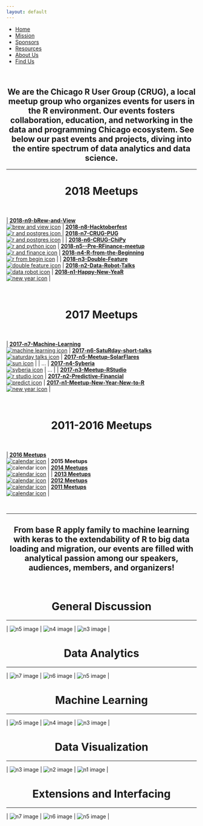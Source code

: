 ```yaml
---
layout: default
---
```


<nav>
  <ul>
    <li id="selected"><a href="index.html">Home</a></li>
    <li><a href="mission.html">Mission</a></li>
    <li><a href="sponsors.html">Sponsors</a></li>
    <li><a href="resources.html">Resources</a></li>
    <li><a href="about-us.html">About Us</a></li>
    <li><a href="find-us.html">Find Us</a></li>
  </ul>
</nav>
<br/>

## <center>We are the Chicago R User Group (CRUG), a local meetup group who organizes events for users in the R environment. Our events fosters collaboration, education, and networking in the data and programming Chicago ecosystem. See below our past events and projects, diving into the entire spectrum of data analytics and data science. </center>

---


# <center><strong>2018 Meetups</strong></center><br/>

| [**2018-n9-bRew-and-View** <br/>  ![brew and view icon](images/brew_view.png)](https://github.com/Chicago-R-User-Group/2018-n9-bRew-and-View)        | [**2018-n8-Hacktoberfest** <br/> ![r and postgres icon](images/hackathon.png) ](https://github.com/Chicago-R-User-Group/2018-n8-Hacktoberfest)               | [**2018-n7-CRUG-PUG** <br/> ![r and postgres icon](images/r_pg.png)](https://github.com/Chicago-R-User-Group/2018-n7-CRUG-PUG)                              |
| [**2018-n6-CRUG-ChiPy** <br/>   ![r and python icon](images/r_python.png)](https://github.com/Chicago-R-User-Group/2018-n6-CRUG-ChiPy)               | [**2018-n5--Pre-RFinance-meetup** <br/>  ![r and finance icon](images/r_finance.png)](https://github.com/Chicago-R-User-Group/2018-n5--Pre-RFinance-meetup)  | [**2018-n4-R-from-the-Beginning** <br/>  ![r from begin icon](images/from_begin.png)](https://github.com/Chicago-R-User-Group/2018-n4-R-from-the-Beginning) |
| [**2018-n3-Double-Feature** <br/> ![double feature icon](images/double_feature.png)](https://github.com/Chicago-R-User-Group/2018-n3-Double-Feature) | [**2018-n2-Data-Robot-Talks** <br/>   ![data robot icon](images/data_robot.png)](https://github.com/Chicago-R-User-Group/2018-n2)                            | [**2018-n1-Happy-New-YeaR**  <br/>  ![new year icon](images/new_year.png)](https://github.com/Chicago-R-User-Group/2018-n1-Happy-New-YeaR)                  |


&nbsp;


# <center><strong>2017 Meetups</strong></center><br/>

| [**2017-n7-Machine-Learning** <br/> ![machine learning icon](images/machine_learning.png)](https://github.com/Chicago-R-User-Group/2017-n7-Machine-Learning-High-Frequency-Time-Series)  | [**2017-n6-SatuRday-short-talks**  <br/>  ![saturday talks icon](images/sat_talks.png)](https://github.com/Chicago-R-User-Group/2017-n6-meetup-SatuRday-short-talks)  | [**2017-n5-Meetup-SolarFlares** <br/> ![sun icon](images/solar_flares.png)](https://github.com/Chicago-R-User-Group/2017-n5-Meetup-SolarFlares) |
| ...                                                                                                                                                                                      | [**2017-n4-Syberia**   <br/>  ![syberia icon](images/syberia.png)](https://github.com/Chicago-R-User-Group/2017-n4-Meetup-Syberia)                                    | ...                                                                                                                                             |
| [**2017-n3-Meetup-RStudio** <br/> ![r studio icon](images/r_studio.png)](https://github.com/Chicago-R-User-Group/2017-n3-Meetup-RStudio)                                                 | [**2017-n2-Predictive-Financial**  <br/>  ![predict icon](images/predict_r.png)](https://github.com/Chicago-R-User-Group/2017-n2-Meetup)                              | [**2017-n1-Meetup-New-Year-New-to-R**   <br/>  ![new year icon](images/new_year.png)](https://github.com/Chicago-R-User-Group/2017-n1-Meetup)   |

&nbsp;

# <center><strong>2011-2016 Meetups</strong></center><br/>

| [**2016 Meetups** <br/> ![calendar icon](images/meetups_year.png)](https://github.com/Chicago-R-User-Group/2016-Meetups) | **2015 Meetups**   <br/> ![calendar icon](images/meetups_year.png)                                                       | [**2014 Meetups** <br/> ![calendar icon](images/meetups_year.png)](https://github.com/Chicago-R-User-Group/2014-Meetups) |
| [**2013 Meetups** <br/> ![calendar icon](images/meetups_year.png)](https://github.com/Chicago-R-User-Group/2013-Meetups) | [**2012 Meetups** <br/> ![calendar icon](images/meetups_year.png)](https://github.com/Chicago-R-User-Group/2012-Meetups) | [**2011 Meetups** <br/> ![calendar icon](images/meetups_year.png)](https://github.com/Chicago-R-User-Group/2011-Meetups) |


&nbsp;

---

## <center>From base R apply family to machine learning with keras to the extendability of R to big data loading and migration, our events are filled with analytical passion among our speakers, audiences, members, and organizers!</center>


&nbsp;


# <center>General Discussion</center>

---

| ![n5 image](images/2018-n4-image.jpg)  | ![n4 image](images/2018-n1-image3.jpg)  | ![n3 image](images/2018-n3-image2.jpg) |

# <center>Data Analytics</center>

---

| ![n7 image](images/2018-n5-image1.jpg) | ![n6 image](images/2018-n6-image1.jpg) | ![n5 image](images/2018-n5-image2.jpg) |

# <center>Machine Learning</center>

---

| ![n5 image](images/2018-n2-image1.jpg)  | ![n4 image](images/2018-n5-image3.jpg)  | ![n3 image](images/2018-n2-image2.jpg) |

# <center>Data Visualization</center>

---

| ![n3 image](images/2018-n3-image1.jpg) | ![n2 image](images/2018-n1-image1.jpg)  | ![n1 image](images/2018-n1-image2.jpg)  |

# <center>Extensions and Interfacing</center>

---

| ![n7 image](images/2018-n7-image1.jpg) | ![n6 image](images/2018-n3-image3.jpg) | ![n5 image](images/2018-n7-image2.jpg) |






